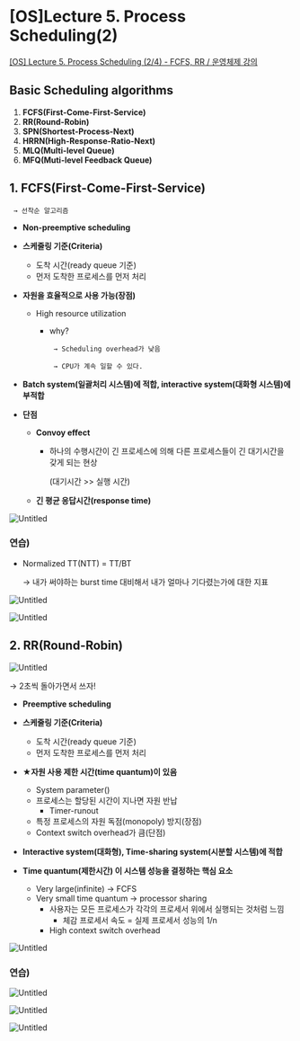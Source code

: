 # [OS]Lecture 5. Process Scheduling(2)

[[OS] Lecture 5. Process Scheduling (2/4) - FCFS, RR / 운영체제 강의](https://www.youtube.com/watch?v=r1JVA7yOPAM&list=PLBrGAFAIyf5rby7QylRc6JxU5lzQ9c4tN&index=9)
## Basic Scheduling algorithms

1. **FCFS(First-Come-First-Service)**
2. **RR(Round-Robin)**
3. **SPN(Shortest-Process-Next)**
4. **HRRN(High-Response-Ratio-Next)**
5. **MLQ(Multi-level Queue)**
6. **MFQ(Muti-level Feedback Queue)**

## 1. FCFS(First-Come-First-Service)

     → 선착순 알고리즘

- **Non-preemptive scheduling**

- **스케줄링 기준(Criteria)**
    - 도착 시간(ready queue 기준)
    - 먼저 도착한 프로세스를 먼저 처리

- **자원을 효율적으로 사용 가능(장점)**
    - High resource utilization
        - why?

               → Scheduling overhead가 낮음

               → CPU가 계속 일할 수 있다.

- **Batch system(일괄처리 시스템)에 적합, interactive system(대화형 시스템)에 부적합**

- **단점**
    - **Convoy effect**
        - 하나의 수행시간이 긴 프로세스에 의해 다른 프로세스들이 긴 대기시간을 갖게 되는 현상

            (대기시간 >> 실행 시간)

    - **긴 평균 응답시간(response time)**

![Untitled](%5BOS%5DLecture%205%20Process%20Scheduling(2)%20521c7d0b36ec4979af17e74d46b19a25/Untitled.png)

### 연습)

- Normalized TT(NTT) = TT/BT

    → 내가 써야하는 burst time 대비해서 내가 얼마나 기다렸는가에 대한 지표

![Untitled](%5BOS%5DLecture%205%20Process%20Scheduling(2)%20521c7d0b36ec4979af17e74d46b19a25/Untitled%201.png)

![Untitled](%5BOS%5DLecture%205%20Process%20Scheduling(2)%20521c7d0b36ec4979af17e74d46b19a25/Untitled%202.png)

## 2. **RR(Round-Robin)**

![Untitled](%5BOS%5DLecture%205%20Process%20Scheduling(2)%20521c7d0b36ec4979af17e74d46b19a25/Untitled%203.png)

→ 2초씩 돌아가면서 쓰자! 

- **Preemptive scheduling**

- **스케줄링 기준(Criteria)**
    - 도착 시간(ready queue 기준)
    - 먼저 도착한 프로세스를 먼저 처리

- ★**자원 사용 제한 시간(time quantum)이 있음**
    - System parameter()
    - 프로세스는 할당된 시간이 지나면 자원 반납
        - Timer-runout
    - 특정 프로세스의 자원 독점(monopoly) 방지(장점)
    - Context switch overhead가 큼(단점)

- **Interactive system(대화형), Time-sharing system(시분할 시스템)에 적합**

- **Time quantum(제한시간) 이 시스템 성능을 결정하는 핵심 요소**
    - Very large(infinite) → FCFS
    - Very small time quantum → processor sharing
        - 사용자는 모든 프로세스가 각각의 프로세서 위에서 실행되는 것처럼 느낌
            - 체감 프로세서 속도 = 실제 프로세서 성능의 1/n
        - High context switch overhead

![Untitled](%5BOS%5DLecture%205%20Process%20Scheduling(2)%20521c7d0b36ec4979af17e74d46b19a25/Untitled%204.png)

### 연습)

![Untitled](%5BOS%5DLecture%205%20Process%20Scheduling(2)%20521c7d0b36ec4979af17e74d46b19a25/Untitled%205.png)

 

![Untitled](%5BOS%5DLecture%205%20Process%20Scheduling(2)%20521c7d0b36ec4979af17e74d46b19a25/Untitled%206.png)

![Untitled](%5BOS%5DLecture%205%20Process%20Scheduling(2)%20521c7d0b36ec4979af17e74d46b19a25/Untitled%207.png)
